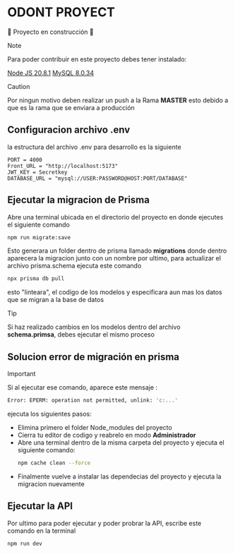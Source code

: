 # ODONT PROYECT

:construction: Proyecto en construcción :construction:

> [!NOTE]
>Para poder contribuir en este proyecto debes tener instalado:
>
>[Node JS 20.8.1](https://nodejs.org/dist/v20.8.1/node-v20.8.1-x64.msi)
>[MySQL 8.0.34](https://dev.mysql.com/downloads/windows/installer/8.0.html)

> [!CAUTION]
> Por ningun motivo deben realizar un push a la Rama **MASTER**
> esto debido a que es la rama que se enviara a producción

## Configuracion archivo .env
la estructura del archivo .env para desarrollo es la siguiente

```JS
PORT = 4000
Front_URL = "http://localhost:5173"
JWT_KEY = Secretkey
DATABASE_URL = "mysql://USER:PASSWORD@HOST:PORT/DATABASE"
```
## Ejecutar la migracion de Prisma

Abre una terminal ubicada en el directorio del proyecto en donde ejecutes el siguiente comando
```bash
npm run migrate:save
```
Esto generara un folder dentro de prisma llamado **migrations** donde dentro aparecera la migracion junto con un nombre por ultimo, para actualizar el archivo prisma.schema ejecuta este comando
```bash
npx prisma db pull
```
esto "linteara", el codigo de los modelos y especificara aun mas los datos que se migran a la base de datos

> [!TIP]
> Si haz realizado cambios en los modelos dentro del archivo **schema.primsa**, debes ejecutar el mismo proceso

## Solucion error de migración en prisma
> [!IMPORTANT]
> Si al ejecutar ese comando, aparece este mensaje :
> ```bash
> Error: EPERM: operation not permitted, unlink: 'c:...'
> ```
> ejecuta los siguientes pasos:
> 
>  - Elimina primero el folder Node_modules del proyecto
>  - Cierra tu editor de codigo y reabrelo en modo **Administrador**
>  - Abre una terminal dentro de la misma carpeta del proyecto y ejecuta el siguiente comando:
>    ```bash
>    npm cache clean --force
>    ```
>   - Finalmente vuelve a instalar las dependecias del proyecto y ejecuta la migracion nuevamente

## Ejecutar la API

Por ultimo para poder ejecutar y poder probrar la API, escribe este comando en la terminal
```bash
npm run dev
```



